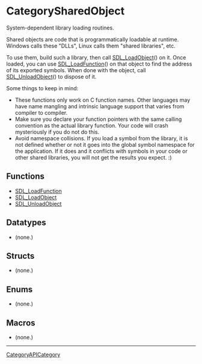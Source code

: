 # CategorySharedObject

System-dependent library loading routines.

Shared objects are code that is programmatically loadable at runtime.
Windows calls these "DLLs", Linux calls them "shared libraries", etc.

To use them, build such a library, then call
[SDL_LoadObject](SDL_LoadObject)() on it. Once loaded, you can use
[SDL_LoadFunction](SDL_LoadFunction)() on that object to find the address
of its exported symbols. When done with the object, call
[SDL_UnloadObject](SDL_UnloadObject)() to dispose of it.

Some things to keep in mind:

- These functions only work on C function names. Other languages may have
  name mangling and intrinsic language support that varies from compiler to
  compiler.
- Make sure you declare your function pointers with the same calling
  convention as the actual library function. Your code will crash
  mysteriously if you do not do this.
- Avoid namespace collisions. If you load a symbol from the library, it is
  not defined whether or not it goes into the global symbol namespace for
  the application. If it does and it conflicts with symbols in your code or
  other shared libraries, you will not get the results you expect. :)

<!-- END CATEGORY DOCUMENTATION -->

## Functions

<!-- DO NOT HAND-EDIT CATEGORY LISTS, THEY ARE AUTOGENERATED AND WILL BE OVERWRITTEN, BASED ON TAGS IN INDIVIDUAL PAGE FOOTERS. EDIT THOSE INSTEAD. -->
<!-- BEGIN CATEGORY LIST: CategorySharedObject, CategoryAPIFunction -->
- [SDL_LoadFunction](SDL_LoadFunction)
- [SDL_LoadObject](SDL_LoadObject)
- [SDL_UnloadObject](SDL_UnloadObject)
<!-- END CATEGORY LIST -->

## Datatypes

<!-- DO NOT HAND-EDIT CATEGORY LISTS, THEY ARE AUTOGENERATED AND WILL BE OVERWRITTEN, BASED ON TAGS IN INDIVIDUAL PAGE FOOTERS. EDIT THOSE INSTEAD. -->
<!-- BEGIN CATEGORY LIST: CategorySharedObject, CategoryAPIDatatype -->
- (none.)
<!-- END CATEGORY LIST -->

## Structs

<!-- DO NOT HAND-EDIT CATEGORY LISTS, THEY ARE AUTOGENERATED AND WILL BE OVERWRITTEN, BASED ON TAGS IN INDIVIDUAL PAGE FOOTERS. EDIT THOSE INSTEAD. -->
<!-- BEGIN CATEGORY LIST: CategorySharedObject, CategoryAPIStruct -->
- (none.)
<!-- END CATEGORY LIST -->

## Enums

<!-- DO NOT HAND-EDIT CATEGORY LISTS, THEY ARE AUTOGENERATED AND WILL BE OVERWRITTEN, BASED ON TAGS IN INDIVIDUAL PAGE FOOTERS. EDIT THOSE INSTEAD. -->
<!-- BEGIN CATEGORY LIST: CategorySharedObject, CategoryAPIEnum -->
- (none.)
<!-- END CATEGORY LIST -->

## Macros

<!-- DO NOT HAND-EDIT CATEGORY LISTS, THEY ARE AUTOGENERATED AND WILL BE OVERWRITTEN, BASED ON TAGS IN INDIVIDUAL PAGE FOOTERS. EDIT THOSE INSTEAD. -->
<!-- BEGIN CATEGORY LIST: CategorySharedObject, CategoryAPIMacro -->
- (none.)
<!-- END CATEGORY LIST -->


----
[CategoryAPICategory](CategoryAPICategory)

